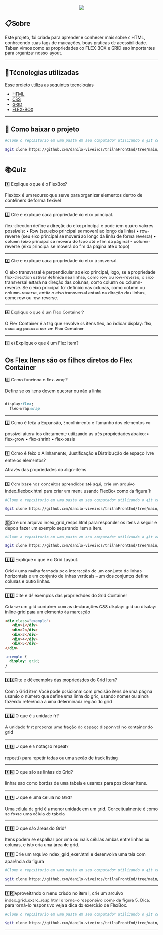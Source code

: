 <h1 align="center"><img src="https://ik.imagekit.io/ye92oytkqhhm/Sem_título_zEMc7QNMv.png?updatedAt=1637672480064"></h1>


## 📋Sobre

Este projeto, foi criado para aprender e conhecer mais sobre o HTML, conhecendo suas tags de marcações, boas praticas de acessibilidade.
Tabem vimos como as propriedades do FLEX-BOX e GRID sao importantes para organizar nosso layout.

---

## 🚀Técnologias utilizadas

Esse projeto utiliza as seguintes tecnologias

- [HTML](https://www.w3schools.com/html/)
- [CSS](https://developer.mozilla.org/pt-BR/docs/Web/CSS)
- [GRID](https://developer.mozilla.org/pt-BR/docs/Web/CSS/CSS_Grid_Layout/Basic_Concepts_of_Grid_Layout)
- [FLEX-BOX](https://developer.mozilla.org/pt-BR/docs/Web/CSS/CSS_Flexible_Box_Layout/Basic_Concepts_of_Flexbox)

---

## 💼 Como baixar o projeto

```bash
#Clone o repositorio em uma pasta em seu computador utilizando o git com o código abaixo: 

$git clone https://github.com/danilo-viveiros/trilhaFrontEnd/tree/main/Desafio3

```
---

## 📚Quiz

1️⃣  Explique o que é o FlexBox?  

Flexbox é um recurso que serve para organizar elementos dentro de contêiners de forma flexível

---
2️⃣ Cite e explique cada propriedade do eixo principal.    

flex-direction define a direção do eixo principal e pode tem quatro valores possíveis:
•	Row (seu eixo principal se moverá ao longo da linha)
•	row-reverse (seu eixo principal se moverá ao longo da linha de forma reversa)
•	column (eixo principal se moverá do topo até o fim da página)
•	column-reverse (eixo principal se moverá do fim da página  até o topo)




---

3️⃣ Cite e explique cada propriedade do eixo transversal.

O eixo transversal é perpendicular ao eixo principal, logo, se a propriedade flex-direction estiver definida nas linhas, como row ou row-reverse, o eixo transversal estará na direção das colunas, como column ou column-reverse.
Se o eixo principal for definido nas colunas, como column ou column-reverse, então o eixo transversal estará na direção das linhas, como row ou row-reverse.


---

4️⃣ Explique o que é um Flex Container?

O Flex Container é a tag que envolve os itens flex, ao indicar display: flex, essa tag passa a ser um Flex Container

---

5️⃣ e) Explique o que é um Flex Item?

Os Flex Itens são os filhos diretos do Flex Container
---
6️⃣ Como funciona o flex-wrap?

Define se os itens devem quebrar ou não a linha

```CSS

display:flex;
  flex-wrap:wrap


```

---

7️⃣ Como é feita a Expansão, Encolhimento e Tamanho dos elementos ex

possível alterá-los diretamente utilizando as três propriedades abaixo:
•	flex-grow 
•	flex-shrink 
•	flex-basis 

---

8️⃣ Como é feito o Alinhamento, Justificação e Distribuição de espaço livre entre os elementos?

Através das propriedades do align-items

---

9️⃣ Com base nos conceitos aprendidos até aqui, crie um arquivo index_flexbox.html para criar um menu usando FlexBox como da figura 1:

```bash
#Clone o repositorio em uma pasta em seu computador utilizando o git com o código abaixo: 

$git clone https://github.com/danilo-viveiros/trilhaFrontEnd/tree/main/Desafio3

```

---

🔟Crie um arquivo index_grid_resps.html para responder os itens a seguir e depois fazer um exemplo separando item a item.

```bash
#Clone o repositorio em uma pasta em seu computador utilizando o git com o código abaixo: 

$git clone https://github.com/danilo-viveiros/trilhaFrontEnd/tree/main/Desafio3

```

---

1️⃣1️⃣ Explique o que é o Grid Layout.

Grid é uma malha formada pela interseção de um conjunto de linhas horizontais e um conjunto de linhas verticais – um dos conjuntos define colunas e outro linhas.

---

1️⃣2️⃣ Cite e dê exemplos das propriedades do Grid Container

Cria-se um grid container com as declarações CSS display: grid ou display: inline-grid para um elemento da marcação

```HTML
<div class="exemplo">
   <div>1</div>
   <div>2</div>
   <div>3</div>
   <div>4</div>
   <div>5</div>
</div>

```

```CSS
.exemplo {
  display: grid;
}

```
---

1️⃣3️⃣Cite e dê exemplos das propriedades do Grid Item?

Com o Grid item Você pode posicionar com precisão itens de uma página usando o número que define uma linha do grid, usando nomes ou ainda fazendo referência a uma determinada região do grid

---

1️⃣4️⃣ O que é a unidade fr?

A unidade fr representa uma fração do espaço disponível no container do grid

---

1️⃣5️⃣ O que é a notação repeat?

repeat() para repetir todas ou uma seção de track listing

---

1️⃣6️⃣ O que são as linhas do Grid?

linhas sao como bordas de uma tabela e usamos para posicionar itens.

---

1️⃣7️⃣ O que é uma célula no Grid?

Uma célula de grid é a menor unidade em um grid. Conceitualmente é como se fosse uma célula de tabela. 

---

1️⃣8️⃣ O que são áreas do Grid?

Itens podem se espalhar por uma ou mais células ambas entre linhas ou colunas, e isto cria uma área de grid.

1️⃣9️⃣ Crie  um  arquivo  index_grid_exer.html  e  desenvolva  uma  tela  com  aparência  da  figura 

```bash
#Clone o repositorio em uma pasta em seu computador utilizando o git com o código abaixo: 

$git clone https://github.com/danilo-viveiros/trilhaFrontEnd/tree/main/Desafio3

```
---

2️⃣0️⃣Aproveitando o menu criado no item I, crie um arquivo index_grid_exerc_resp.html e torne-o responsivo como da figura 5. Dica: para torná-lo responsivo veja a dica do exercício de FlexBox.

```bash
#Clone o repositorio em uma pasta em seu computador utilizando o git com o código abaixo: 

$git clone https://github.com/danilo-viveiros/trilhaFrontEnd/tree/main/Desafio3

```
---



